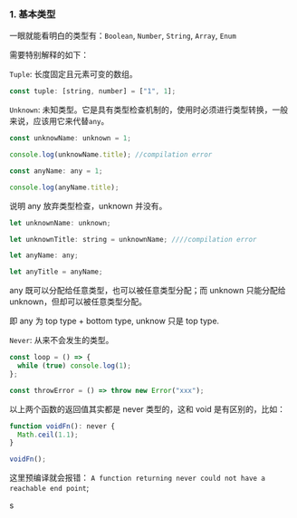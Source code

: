 ### 1. 基本类型

一眼就能看明白的类型有：`Boolean`, `Number`, `String`, `Array`, `Enum`

需要特别解释的如下：

`Tuple`: 长度固定且元素可变的数组。

```js
const tuple: [string, number] = ["1", 1];
```

`Unknown`: 未知类型。它是具有类型检查机制的，使用时必须进行类型转换，一般来说，应该用它来代替`any`。

```js
const unknowName: unknown = 1;

console.log(unknowName.title); //compilation error

const anyName: any = 1;

console.log(anyName.title);
```

说明 any 放弃类型检查，unknown 并没有。

```js
let unknownName: unknown;

let unknownTitle: string = unknownName; ////compilation error

let anyName: any;

let anyTitle = anyName;
```

any 既可以分配给任意类型，也可以被任意类型分配；而 unknown 只能分配给 unknown，但却可以被任意类型分配。

即 any 为 top type + bottom type, unknow 只是 top type.

`Never`: 从来不会发生的类型。

```js
const loop = () => {
  while (true) console.log(1);
};

const throwError = () => throw new Error("xxx");
```

以上两个函数的返回值其实都是 never 类型的，这和 void 是有区别的，比如：

```js
function voidFn(): never {
  Math.ceil(1.1);
}

voidFn();
```

这里预编译就会报错： `A function returning never could not have a reachable end point`;

s
